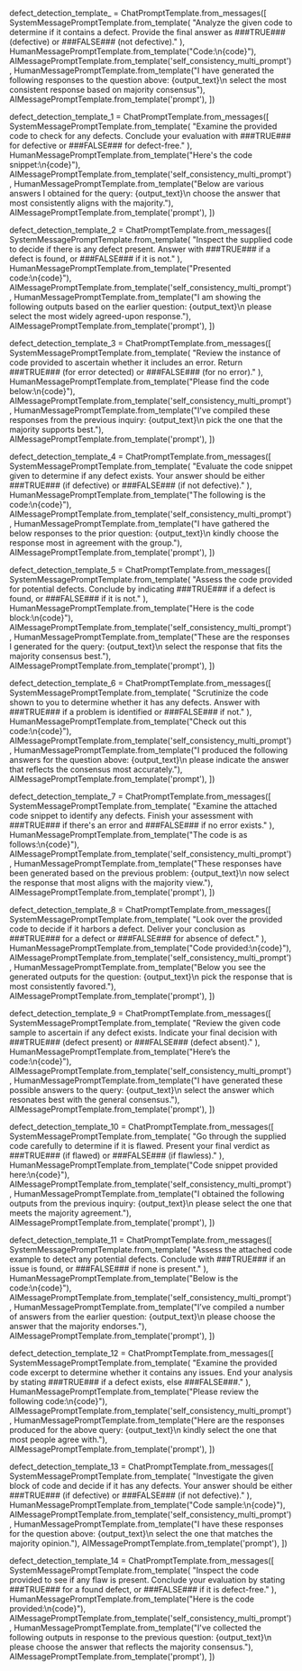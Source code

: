 
defect_detection_template_ = ChatPromptTemplate.from_messages([
    SystemMessagePromptTemplate.from_template(
        "Analyze the given code to determine if it contains a defect. Provide the final answer as ###TRUE### (defective) or ###FALSE### (not defective)."
    ),
    HumanMessagePromptTemplate.from_template("Code:\n{code}"),
    AIMessagePromptTemplate.from_template('self_consistency_multi_prompt'),
    HumanMessagePromptTemplate.from_template("I have generated the following responses to the question above: {output_text}\n select the most consistent response based on majority consensus"),
    AIMessagePromptTemplate.from_template('prompt'),
])

defect_detection_template_1 = ChatPromptTemplate.from_messages([
    SystemMessagePromptTemplate.from_template(
        "Examine the provided code to check for any defects. Conclude your evaluation with ###TRUE### for defective or ###FALSE### for defect-free."
    ),
    HumanMessagePromptTemplate.from_template("Here's the code snippet:\n{code}"),
    AIMessagePromptTemplate.from_template('self_consistency_multi_prompt'),
    HumanMessagePromptTemplate.from_template("Below are various answers I obtained for the query: {output_text}\n choose the answer that most consistently aligns with the majority."),
    AIMessagePromptTemplate.from_template('prompt'),
])


defect_detection_template_2 = ChatPromptTemplate.from_messages([
    SystemMessagePromptTemplate.from_template(
        "Inspect the supplied code to decide if there is any defect present. Answer with ###TRUE### if a defect is found, or ###FALSE### if it is not."
    ),
    HumanMessagePromptTemplate.from_template("Presented code:\n{code}"),
    AIMessagePromptTemplate.from_template('self_consistency_multi_prompt'),
    HumanMessagePromptTemplate.from_template("I am showing the following outputs based on the earlier question: {output_text}\n please select the most widely agreed-upon response."),
    AIMessagePromptTemplate.from_template('prompt'),
])

defect_detection_template_3 = ChatPromptTemplate.from_messages([
    SystemMessagePromptTemplate.from_template(
        "Review the instance of code provided to ascertain whether it includes an error. Return ###TRUE### (for error detected) or ###FALSE### (for no error)."
    ),
    HumanMessagePromptTemplate.from_template("Please find the code below:\n{code}"),
    AIMessagePromptTemplate.from_template('self_consistency_multi_prompt'),
    HumanMessagePromptTemplate.from_template("I've compiled these responses from the previous inquiry: {output_text}\n pick the one that the majority supports best."),
    AIMessagePromptTemplate.from_template('prompt'),
])


defect_detection_template_4 = ChatPromptTemplate.from_messages([
    SystemMessagePromptTemplate.from_template(
        "Evaluate the code snippet given to determine if any defect exists. Your answer should be either ###TRUE### (if defective) or ###FALSE### (if not defective)."
    ),
    HumanMessagePromptTemplate.from_template("The following is the code:\n{code}"),
    AIMessagePromptTemplate.from_template('self_consistency_multi_prompt'),
    HumanMessagePromptTemplate.from_template("I have gathered the below responses to the prior question: {output_text}\n kindly choose the response most in agreement with the group."),
    AIMessagePromptTemplate.from_template('prompt'),
])


defect_detection_template_5 = ChatPromptTemplate.from_messages([
    SystemMessagePromptTemplate.from_template(
        "Assess the code provided for potential defects. Conclude by indicating ###TRUE### if a defect is found, or ###FALSE### if it is not."
    ),
    HumanMessagePromptTemplate.from_template("Here is the code block:\n{code}"),
    AIMessagePromptTemplate.from_template('self_consistency_multi_prompt'),
    HumanMessagePromptTemplate.from_template("These are the responses I generated for the query: {output_text}\n select the response that fits the majority consensus best."),
    AIMessagePromptTemplate.from_template('prompt'),
])

defect_detection_template_6 = ChatPromptTemplate.from_messages([
    SystemMessagePromptTemplate.from_template(
        "Scrutinize the code shown to you to determine whether it has any defects. Answer with ###TRUE### if a problem is identified or ###FALSE### if not."
    ),
    HumanMessagePromptTemplate.from_template("Check out this code:\n{code}"),
    AIMessagePromptTemplate.from_template('self_consistency_multi_prompt'),
    HumanMessagePromptTemplate.from_template("I produced the following answers for the question above: {output_text}\n please indicate the answer that reflects the consensus most accurately."),
    AIMessagePromptTemplate.from_template('prompt'),
])


defect_detection_template_7 = ChatPromptTemplate.from_messages([
    SystemMessagePromptTemplate.from_template(
        "Examine the attached code snippet to identify any defects. Finish your assessment with ###TRUE### if there's an error and ###FALSE### if no error exists."
    ),
    HumanMessagePromptTemplate.from_template("The code is as follows:\n{code}"),
    AIMessagePromptTemplate.from_template('self_consistency_multi_prompt'),
    HumanMessagePromptTemplate.from_template("These responses have been generated based on the previous problem: {output_text}\n now select the response that most aligns with the majority view."),
    AIMessagePromptTemplate.from_template('prompt'),
])

defect_detection_template_8 = ChatPromptTemplate.from_messages([
    SystemMessagePromptTemplate.from_template(
        "Look over the provided code to decide if it harbors a defect. Deliver your conclusion as ###TRUE### for a defect or ###FALSE### for absence of defect."
    ),
    HumanMessagePromptTemplate.from_template("Code provided:\n{code}"),
    AIMessagePromptTemplate.from_template('self_consistency_multi_prompt'),
    HumanMessagePromptTemplate.from_template("Below you see the generated outputs for the question: {output_text}\n pick the response that is most consistently favored."),
    AIMessagePromptTemplate.from_template('prompt'),
])

defect_detection_template_9 = ChatPromptTemplate.from_messages([
    SystemMessagePromptTemplate.from_template(
        "Review the given code sample to ascertain if any defect exists. Indicate your final decision with ###TRUE### (defect present) or ###FALSE### (defect absent)."
    ),
    HumanMessagePromptTemplate.from_template("Here’s the code:\n{code}"),
    AIMessagePromptTemplate.from_template('self_consistency_multi_prompt'),
    HumanMessagePromptTemplate.from_template("I have generated these possible answers to the query: {output_text}\n select the answer which resonates best with the general consensus."),
    AIMessagePromptTemplate.from_template('prompt'),
])


defect_detection_template_10 = ChatPromptTemplate.from_messages([
    SystemMessagePromptTemplate.from_template(
        "Go through the supplied code carefully to determine if it is flawed. Present your final verdict as ###TRUE### (if flawed) or ###FALSE### (if flawless)."
    ),
    HumanMessagePromptTemplate.from_template("Code snippet provided here:\n{code}"),
    AIMessagePromptTemplate.from_template('self_consistency_multi_prompt'),
    HumanMessagePromptTemplate.from_template("I obtained the following outputs from the previous inquiry: {output_text}\n please select the one that meets the majority agreement."),
    AIMessagePromptTemplate.from_template('prompt'),
])


defect_detection_template_11 = ChatPromptTemplate.from_messages([
    SystemMessagePromptTemplate.from_template(
        "Assess the attached code example to detect any potential defects. Conclude with ###TRUE### if an issue is found, or ###FALSE### if none is present."
    ),
    HumanMessagePromptTemplate.from_template("Below is the code:\n{code}"),
    AIMessagePromptTemplate.from_template('self_consistency_multi_prompt'),
    HumanMessagePromptTemplate.from_template("I’ve compiled a number of answers from the earlier question: {output_text}\n please choose the answer that the majority endorses."),
    AIMessagePromptTemplate.from_template('prompt'),
])


defect_detection_template_12 = ChatPromptTemplate.from_messages([
    SystemMessagePromptTemplate.from_template(
        "Examine the provided code excerpt to determine whether it contains any issues. End your analysis by stating ###TRUE### if a defect exists, else ###FALSE###."
    ),
    HumanMessagePromptTemplate.from_template("Please review the following code:\n{code}"),
    AIMessagePromptTemplate.from_template('self_consistency_multi_prompt'),
    HumanMessagePromptTemplate.from_template("Here are the responses produced for the above query: {output_text}\n kindly select the one that most people agree with."),
    AIMessagePromptTemplate.from_template('prompt'),
])


defect_detection_template_13 = ChatPromptTemplate.from_messages([
    SystemMessagePromptTemplate.from_template(
        "Investigate the given block of code and decide if it has any defects. Your answer should be either ###TRUE### (if defective) or ###FALSE### (if not defective)."
    ),
    HumanMessagePromptTemplate.from_template("Code sample:\n{code}"),
    AIMessagePromptTemplate.from_template('self_consistency_multi_prompt'),
    HumanMessagePromptTemplate.from_template("I have these responses for the question above: {output_text}\n select the one that matches the majority opinion."),
    AIMessagePromptTemplate.from_template('prompt'),
])


defect_detection_template_14 = ChatPromptTemplate.from_messages([
    SystemMessagePromptTemplate.from_template(
        "Inspect the code provided to see if any flaw is present. Conclude your evaluation by stating ###TRUE### for a found defect, or ###FALSE### if it is defect-free."
    ),
    HumanMessagePromptTemplate.from_template("Here is the code provided:\n{code}"),
    AIMessagePromptTemplate.from_template('self_consistency_multi_prompt'),
    HumanMessagePromptTemplate.from_template("I've collected the following outputs in response to the previous question: {output_text}\n please choose the answer that reflects the majority consensus."),
    AIMessagePromptTemplate.from_template('prompt'),
])
